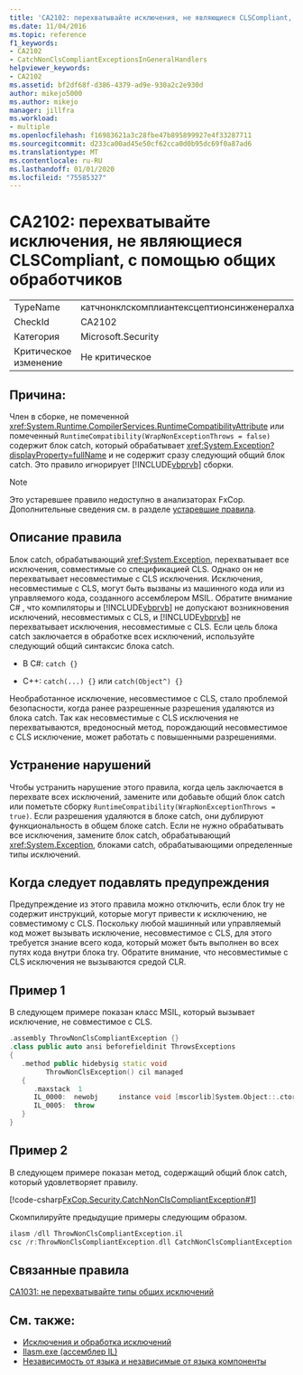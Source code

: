 ```yaml
---
title: 'CA2102: перехватывайте исключения, не являющиеся CLSCompliant, с помощью общих обработчиков'
ms.date: 11/04/2016
ms.topic: reference
f1_keywords:
- CA2102
- CatchNonClsCompliantExceptionsInGeneralHandlers
helpviewer_keywords:
- CA2102
ms.assetid: bf2df68f-d386-4379-ad9e-930a2c2e930d
author: mikejo5000
ms.author: mikejo
manager: jillfra
ms.workload:
- multiple
ms.openlocfilehash: f16983621a3c28fbe47b895899927e4f33287711
ms.sourcegitcommit: d233ca00ad45e50cf62cca0d0b95dc69f0a87ad6
ms.translationtype: MT
ms.contentlocale: ru-RU
ms.lasthandoff: 01/01/2020
ms.locfileid: "75585327"
---
```

# <a name="ca2102-catch-non-clscompliant-exceptions-in-general-handlers"></a>CA2102: перехватывайте исключения, не являющиеся CLSCompliant, с помощью общих обработчиков

|||
|-|-|
|TypeName|катчнонклскомплиантексцептионсинженералхандлерс|
|CheckId|CA2102|
|Категория|Microsoft.Security|
|Критическое изменение|Не критическое|

## <a name="cause"></a>Причина:
Член в сборке, не помеченной <xref:System.Runtime.CompilerServices.RuntimeCompatibilityAttribute> или помеченный `RuntimeCompatibility(WrapNonExceptionThrows = false)` содержит блок catch, который обрабатывает <xref:System.Exception?displayProperty=fullName> и не содержит сразу следующий общий блок catch. Это правило игнорирует [!INCLUDE[vbprvb](../code-quality/includes/vbprvb_md.md)] сборки.

> [!NOTE]
> Это устаревшее правило недоступно в анализаторах FxCop. Дополнительные сведения см. в разделе [устаревшие правила](fxcop-rule-port-status.md#deprecated-rules).

## <a name="rule-description"></a>Описание правила

Блок catch, обрабатывающий <xref:System.Exception>, перехватывает все исключения, совместимые со спецификацией CLS. Однако он не перехватывает несовместимые с CLS исключения. Исключения, несовместимые с CLS, могут быть вызваны из машинного кода или из управляемого кода, созданного ассемблером MSIL. Обратите внимание C# , что компиляторы и [!INCLUDE[vbprvb](../code-quality/includes/vbprvb_md.md)] не допускают возникновения исключений, несовместимых с CLS, и [!INCLUDE[vbprvb](../code-quality/includes/vbprvb_md.md)] не перехватывает исключения, несовместимые с CLS. Если цель блока catch заключается в обработке всех исключений, используйте следующий общий синтаксис блока catch.

- В C#: `catch {}`

- C++: `catch(...) {}` или `catch(Object^) {}`

Необработанное исключение, несовместимое с CLS, стало проблемой безопасности, когда ранее разрешенные разрешения удаляются из блока catch. Так как несовместимые с CLS исключения не перехватываются, вредоносный метод, порождающий несовместимое с CLS исключение, может работать с повышенными разрешениями.

## <a name="how-to-fix-violations"></a>Устранение нарушений

Чтобы устранить нарушение этого правила, когда цель заключается в перехвате всех исключений, замените или добавьте общий блок catch или пометьте сборку `RuntimeCompatibility(WrapNonExceptionThrows = true)`. Если разрешения удаляются в блоке catch, они дублируют функциональность в общем блоке catch. Если не нужно обрабатывать все исключения, замените блок catch, обрабатывающий <xref:System.Exception>, блоками catch, обрабатывающими определенные типы исключений.

## <a name="when-to-suppress-warnings"></a>Когда следует подавлять предупреждения

Предупреждение из этого правила можно отключить, если блок try не содержит инструкций, которые могут привести к исключению, не совместимому с CLS. Поскольку любой машинный или управляемый код может вызывать исключение, несовместимое с CLS, для этого требуется знание всего кода, который может быть выполнен во всех путях кода внутри блока try. Обратите внимание, что несовместимые с CLS исключения не вызываются средой CLR.

## <a name="example-1"></a>Пример 1

В следующем примере показан класс MSIL, который вызывает исключение, не совместимое с CLS.

```cpp
.assembly ThrowNonClsCompliantException {}
.class public auto ansi beforefieldinit ThrowsExceptions
{
   .method public hidebysig static void
         ThrowNonClsException() cil managed
   {
      .maxstack  1
      IL_0000:  newobj     instance void [mscorlib]System.Object::.ctor()
      IL_0005:  throw
   }
}
```

## <a name="example-2"></a>Пример 2

В следующем примере показан метод, содержащий общий блок catch, который удовлетворяет правилу.

[!code-csharp[FxCop.Security.CatchNonClsCompliantException#1](../code-quality/codesnippet/CSharp/ca2102-catch-non-clscompliant-exceptions-in-general-handlers_1.cs)]

Скомпилируйте предыдущие примеры следующим образом.

```cpp
ilasm /dll ThrowNonClsCompliantException.il
csc /r:ThrowNonClsCompliantException.dll CatchNonClsCompliantException.cs
```

## <a name="related-rules"></a>Связанные правила

[CA1031: не перехватывайте типы общих исключений](../code-quality/ca1031.md)

## <a name="see-also"></a>См. также:

- [Исключения и обработка исключений](/dotnet/csharp/programming-guide/exceptions/exceptions-and-exception-handling)
- [Ilasm.exe (ассемблер IL)](/dotnet/framework/tools/ilasm-exe-il-assembler)
- [Независимость от языка и независимые от языка компоненты](/dotnet/standard/language-independence-and-language-independent-components)
